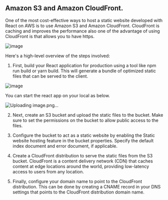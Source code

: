 ## Amazon S3 and Amazon CloudFront.
One of the most cost-effective ways to host a static website developed with React on AWS is to use Amazon S3 and Amazon CloudFront.
CloudFront is caching and improves the performance also one of the advantage of using CloudFront is that allows you to have https.

![image](https://user-images.githubusercontent.com/62793938/230742100-b7d58ab4-936e-4887-b9bb-2f8cff8b3803.png)


Here's a high-level overview of the steps involved:

1. First, build your React application for production using a tool like npm run build or yarn build. This will generate a bundle of optimized static files that can be served to the client.

![image](https://user-images.githubusercontent.com/62793938/230743714-551b626b-6575-4011-bd30-a86d2cff6704.png)

You can start the react app on your local as below.

![Uploading image.png…]()


2. Next, create an S3 bucket and upload the static files to the bucket. Make sure to set the permissions on the bucket to allow public access to the files.

3. Configure the bucket to act as a static website by enabling the Static website hosting feature in the bucket properties. Specify the default index document and error document, if applicable.

4. Create a CloudFront distribution to serve the static files from the S3 bucket. CloudFront is a content delivery network (CDN) that caches content at edge locations around the world, providing low-latency access to users from any location.

5. Finally, configure your domain name to point to the CloudFront distribution. This can be done by creating a CNAME record in your DNS settings that points to the CloudFront distribution domain name.

